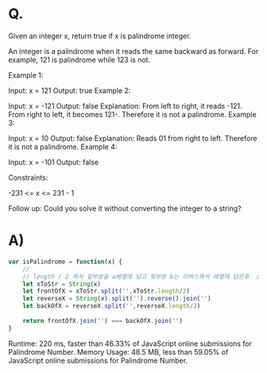 # Q.
Given an integer x, return true if x is palindrome integer.

An integer is a palindrome when it reads the same backward as forward. For example, 121 is palindrome while 123 is not.

 

Example 1:

Input: x = 121
Output: true
Example 2:

Input: x = -121
Output: false
Explanation: From left to right, it reads -121. From right to left, it becomes 121-. Therefore it is not a palindrome.
Example 3:

Input: x = 10
Output: false
Explanation: Reads 01 from right to left. Therefore it is not a palindrome.
Example 4:

Input: x = -101
Output: false
 

Constraints:

-231 <= x <= 231 - 1
 

Follow up: Could you solve it without converting the integer to a string?

# A)
```js
var isPalindrome = function(x) {
    //  
    // length / 2 해서 앞부분을 a배열에 담고 뒷부분 b는 리버스해서 배열에 담은후  a 와 b를 스트링으로 비교하기
    let xToStr = String(x)
    let frontOfX = xToStr.split('',xToStr.length/2)
    let reverseX = String(x).split('').reverse().join('')
    let backOfX = reverseX.split('',reverseX.length/2)
        
    return frontOfX.join('') === backOfX.join('')
}
```

Runtime: 220 ms, faster than 46.33% of JavaScript online submissions for Palindrome Number.
Memory Usage: 48.5 MB, less than 59.05% of JavaScript online submissions for Palindrome Number.
